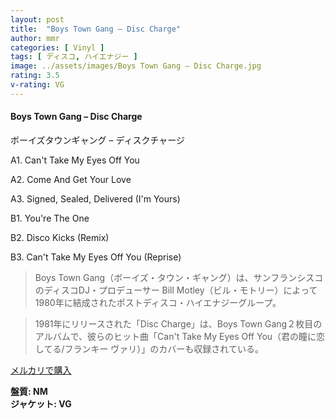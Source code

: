 ```yaml
---
layout: post
title:  "Boys Town Gang – Disc Charge"
author: mmr
categories: [ Vinyl ]
tags: [ ディスコ, ハイエナジー ]
image: ../assets/images/Boys Town Gang – Disc Charge.jpg
rating: 3.5
v-rating: VG
---
```


#### Boys Town Gang – Disc Charge

ボーイズタウンギャング – ディスクチャージ

A1. Can't Take My Eyes Off You

A2. Come And Get Your Love

A3. Signed, Sealed, Delivered (I'm Yours)

B1. You're The One

B2. Disco Kicks (Remix)

B3. Can't Take My Eyes Off You (Reprise)

> Boys Town Gang（ボーイズ・タウン・ギャング）は、サンフランシスコのディスコDJ・プロデューサー Bill Motley（ビル・モトリー）によって 1980年に結成されたポストディスコ・ハイエナジーグループ。

> 1981年にリリースされた「Disc Charge」は、Boys Town Gang２枚目のアルバムで、彼らのヒット曲「Can't Take My Eyes Off You（君の瞳に恋してる/フランキー ヴァリ）」のカバーも収録されている。

[メルカリで購入](https://jp.mercari.com/item/m70606757946)

<div class="mt-4 mb-4 d-flex align-items-center">
<strong class="mr-1">盤質: NM</strong>
</div>
<div class="mt-4 mb-4 d-flex align-items-center">
<strong class="mr-1">ジャケット: VG</strong>
</div>
